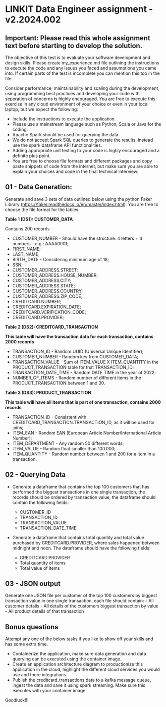 # LINKIT Data Engineer assignment - v2.2024.002

## Important: Please read this whole assignment text before starting to develop the solution.

The objective of this test is to evaluate your software development and design skills. Please create my_experience.md file outlining the instructions to execute the code and any issues you faced and assumptions you came into. If certain parts of the test is incomplete you can mention this too in the file. 

Consider performance, maintainability and scaling during the development, using programming best practices and developing your code with seperation of concerns is highly encouraged. You are free to execute this exercise in any cloud environment of your choice or even in your local laptop, but we expect the following:

- Include the instructions to execute the application.
- Please use a mainstream language such as Python, Scala or Java for the coding.
- Apache Spark should be used for querying the data.
- We do not accept Spark SQL queries to generate the results, instead use the spark dataframe API functionalities.
- Adding appropriate unit testing to your code is highly encouraged and a definite plus point.
- You are free to choose file formats and different packages and copy paste snippets of code from the internet, but make sure you are able to explain your choices and code in the final technical interview. 

## **01 - Data Generation:**

Generate and save 3 sets of data outlined below using the python Faker Library (https://faker.readthedocs.io/en/master/index.html). You are free to choose the file format for the tables.

**Table 1 (DS1): CUSTOMER_DATA**

Contains 200 records

- CUSTOMER_NUMBER - Should have the structure: 4 letters + 4 numbers - e.g.: AAAA0001;
- FIRST_NAME;
- LAST_NAME;
- BIRTH_DATE - Considering minimum age of 18;
- SSN;
- CUSTOMER_ADDRESS.STREET;
- CUSTOMER_ADDRESS.HOUSE_NUMBER;
- CUSTOMER_ADDRESS.CITY;
- CUSTOMER_ADDRESS.STATE;
- CUSTOMER_ADDRESS.COUNTRY;
- CUSTOMER_ADDRESS.ZIP_CODE;
- CREDITCARD.NUMBER;
- CREDITCARD.EXPIRATION_DATE;
- CREDITCARD.VERIFICATION_CODE;
- CREDITCARD.PROVIDER;

**Table 2 (DS2): CREDITCARD_TRANSACTION** 

**This table will have the transaction data for each transaction, contains 2000 records**

- TRANSACTION_ID - Random UUID (Universal Unique Identifier);
- CUSTOMER_NUMBER - Random key from CUSTOMER_DATA;
- TRANSACTION_VALUE - Sum of ITEM_VALUE X ITEM_QUANTITY in the PRODUCT_TRANSACTION table for that TRANSACTION_ID;
- TRANSACTION_DATE_TIME - Random DATE TIME in the year of 2022;
- NUMBER_OF_ITEMS - Random number of different items in the PRODUCT_TRANSACTION between 1 and 30.

**Table 3 (DS3):  PRODUCT_TRANSACTION**

**This table will have all items that is part of one transaction, contains 2000 records**

- TRANSACTION_ID - Consistent with CREDITCARD_TRANSACTION.TRANSACTION_ID, as it will be used for joins;
- ITEM_EAN - Random EAN (European Article Number/International Article Number);
- ITEM_DEPARTMENT - Any random 50 different words;
- ITEM_VALUE - Random float smaller than 100.000;
- ITEM_QUANTITY - Random number between 1 and 200 for a item in a transaction.

## **02 - Querying Data**

- Generate a dataframe that contains the top 100 customers that has performed the biggest transactions in one single transaction, the records should be ordered by transaction value, the dataframe should contain the following fields:
    - CUSTOMER_ID
    - TRANSACTION_ID
    - TRANSACTION_VALUE
    - TRANSACTION_DATE_TIME

- Generate a dataframe that contains total quantity and total value purchased by CREDITCARD.PROVIDER, where sales happened between midnight and noon. The dataframe should have the following fields:
    - CREDITCARD.PROVIDER
    - Total quantity of items
    - Total value of items

## **03 - JSON output**

Generate one JSON file per customer of the top 100 customers by biggest transaction value in one single transaction, each file should contain:
    - All customer details
    - All details of the customers biggest transaction by value
    - All product details of that transaction

## **Bonus questions**

Attempt any one of the below tasks if you like to show off your skills and has some extra time.

- Containerize the application, make sure data generation and data querying can be executed using the container image.
- Create an application architecture diagram to productionize this application in the cloud, highlight the different cloud services you would use and there integrations.
- Publish the creditcard_transactions data to a kafka message queue, ingest the data and save it using spark streaming. Make sure this executes with your container image.

Goodluck!!!

